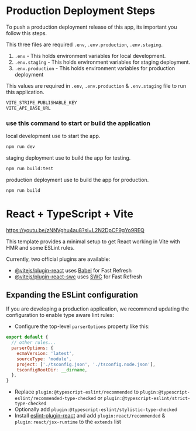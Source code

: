 # Production Deployment Steps
To push a production deployment release of this app, its important you follow this steps.

This three files are required `.env`, `.env.production`, `.env.staging`.
1. `.env` - This holds environment variables for local development.
2. `.env.staging` - This holds environment variables for staging deployment.
3. `.env.production` - This holds environment variables for production deployment

This values are required in `.env`, `.env.production` & `.env.staging` file to run this application.

```bash
VITE_STRIPE_PUBLISHABLE_KEY
VITE_API_BASE_URL
```

### use this command to start or build the application

local development use to start the app.
```bash
npm run dev
```

staging deployment use to build the app for testing.
```bash
npm run build:test
```

production deployment use to build the app for production.
```bash
npm run build
```



# React + TypeScript + Vite


https://youtu.be/zNNVghu4au8?si=L2N2DpCF9gYo9REQ


This template provides a minimal setup to get React working in Vite with HMR and some ESLint rules.

Currently, two official plugins are available:

- [@vitejs/plugin-react](https://github.com/vitejs/vite-plugin-react/blob/main/packages/plugin-react/README.md) uses [Babel](https://babeljs.io/) for Fast Refresh
- [@vitejs/plugin-react-swc](https://github.com/vitejs/vite-plugin-react-swc) uses [SWC](https://swc.rs/) for Fast Refresh

## Expanding the ESLint configuration

If you are developing a production application, we recommend updating the configuration to enable type aware lint rules:

- Configure the top-level `parserOptions` property like this:

```js
export default {
  // other rules...
  parserOptions: {
    ecmaVersion: 'latest',
    sourceType: 'module',
    project: ['./tsconfig.json', './tsconfig.node.json'],
    tsconfigRootDir: __dirname,
  },
}
```

- Replace `plugin:@typescript-eslint/recommended` to `plugin:@typescript-eslint/recommended-type-checked` or `plugin:@typescript-eslint/strict-type-checked`
- Optionally add `plugin:@typescript-eslint/stylistic-type-checked`
- Install [eslint-plugin-react](https://github.com/jsx-eslint/eslint-plugin-react) and add `plugin:react/recommended` & `plugin:react/jsx-runtime` to the `extends` list
